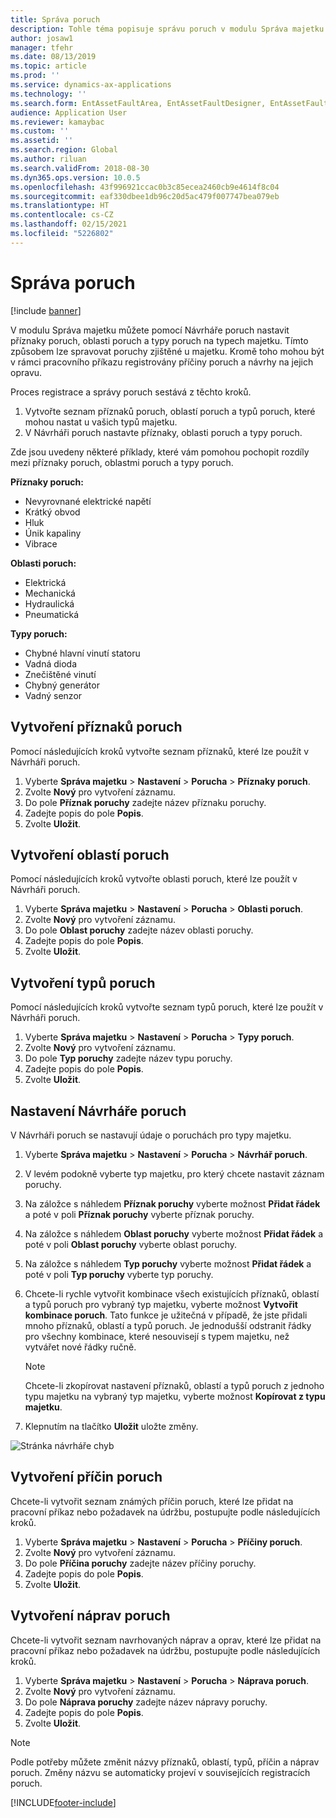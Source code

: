 ```yaml
---
title: Správa poruch
description: Tohle téma popisuje správu poruch v modulu Správa majetku.
author: josaw1
manager: tfehr
ms.date: 08/13/2019
ms.topic: article
ms.prod: ''
ms.service: dynamics-ax-applications
ms.technology: ''
ms.search.form: EntAssetFaultArea, EntAssetFaultDesigner, EntAssetFaultCopyFromObjectType, EntAssetFaultRemedy, EntAssetObjectFaultRelationRequestInfoPart, EntAssetObjectFaultRelationWorkOrderInfoPart, EntAssetFaultCreateCombinations, EntAssetObjectFaultSymptom, EntAssetObjectFaultSymptomListPage, EntAssetFaultType, EntAssetFaultSymptom, EntAssetFaultCause
audience: Application User
ms.reviewer: kamaybac
ms.custom: ''
ms.assetid: ''
ms.search.region: Global
ms.author: riluan
ms.search.validFrom: 2018-08-30
ms.dyn365.ops.version: 10.0.5
ms.openlocfilehash: 43f996921ccac0b3c85ecea2460cb9e4614f8c04
ms.sourcegitcommit: eaf330dbee1db96c20d5ac479f007747bea079eb
ms.translationtype: HT
ms.contentlocale: cs-CZ
ms.lasthandoff: 02/15/2021
ms.locfileid: "5226802"
---
```

# <a name="fault-management"></a>Správa poruch

[!include [banner](../../includes/banner.md)]

 

V modulu Správa majetku můžete pomocí Návrháře poruch nastavit příznaky poruch, oblasti poruch a typy poruch na typech majetku. Tímto způsobem lze spravovat poruchy zjištěné u majetku. Kromě toho mohou být v rámci pracovního příkazu registrovány příčiny poruch a návrhy na jejich opravu.

Proces registrace a správy poruch sestává z těchto kroků.

1. Vytvořte seznam příznaků poruch, oblastí poruch a typů poruch, které mohou nastat u vašich typů majetku.
2. V Návrháři poruch nastavte příznaky, oblasti poruch a typy poruch.

Zde jsou uvedeny některé příklady, které vám pomohou pochopit rozdíly mezi příznaky poruch, oblastmi poruch a typy poruch.

**Příznaky poruch:**

- Nevyrovnané elektrické napětí
- Krátký obvod
- Hluk
- Únik kapaliny
- Vibrace

**Oblasti poruch:**

- Elektrická
- Mechanická
- Hydraulická
- Pneumatická

**Typy poruch:**

- Chybné hlavní vinutí statoru
- Vadná dioda
- Znečištěné vinutí
- Chybný generátor
- Vadný senzor

## <a name="create-fault-symptoms"></a>Vytvoření příznaků poruch

Pomocí následujících kroků vytvořte seznam příznaků, které lze použít v Návrháři poruch.

1. Vyberte **Správa majetku** \> **Nastavení** \> **Porucha** \> **Příznaky poruch**.
2. Zvolte **Nový** pro vytvoření záznamu.
3. Do pole **Příznak poruchy** zadejte název příznaku poruchy.
4. Zadejte popis do pole **Popis**.
5. Zvolte **Uložit**.

## <a name="create-fault-areas"></a>Vytvoření oblastí poruch

Pomocí následujících kroků vytvořte oblasti poruch, které lze použít v Návrháři poruch.

1. Vyberte **Správa majetku** \> **Nastavení** \> **Porucha** \> **Oblasti poruch**.
2. Zvolte **Nový** pro vytvoření záznamu.
3. Do pole **Oblast poruchy** zadejte název oblasti poruchy.
4. Zadejte popis do pole **Popis**.
5. Zvolte **Uložit**.

## <a name="create-fault-types"></a>Vytvoření typů poruch

Pomocí následujících kroků vytvořte seznam typů poruch, které lze použít v Návrháři poruch.

1. Vyberte **Správa majetku** \> **Nastavení** \> **Porucha** \> **Typy poruch**.
2. Zvolte **Nový** pro vytvoření záznamu.
3. Do pole **Typ poruchy** zadejte název typu poruchy.
4. Zadejte popis do pole **Popis**.
5. Zvolte **Uložit**.

## <a name="set-up-the-fault-designer"></a>Nastavení Návrháře poruch

V Návrháři poruch se nastavují údaje o poruchách pro typy majetku.

1. Vyberte **Správa majetku** \> **Nastavení** \> **Porucha** \> **Návrhář poruch**.
2. V levém podokně vyberte typ majetku, pro který chcete nastavit záznam poruchy.
3. Na záložce s náhledem **Příznak poruchy** vyberte možnost **Přidat řádek** a poté v poli **Příznak poruchy** vyberte příznak poruchy.
4. Na záložce s náhledem **Oblast poruchy** vyberte možnost **Přidat řádek** a poté v poli **Oblast poruchy** vyberte oblast poruchy.
5. Na záložce s náhledem **Typ poruchy** vyberte možnost **Přidat řádek** a poté v poli **Typ poruchy** vyberte typ poruchy.
6. Chcete-li rychle vytvořit kombinace všech existujících příznaků, oblastí a typů poruch pro vybraný typ majetku, vyberte možnost **Vytvořit kombinace poruch**. Tato funkce je užitečná v případě, že jste přidali mnoho příznaků, oblastí a typů poruch. Je jednodušší odstranit řádky pro všechny kombinace, které nesouvisejí s typem majetku, než vytvářet nové řádky ručně.

    > [!NOTE]
    > Chcete-li zkopírovat nastavení příznaků, oblastí a typů poruch z jednoho typu majetku na vybraný typ majetku, vyberte možnost **Kopírovat z typu majetku**.

7. Klepnutím na tlačítko **Uložit** uložte změny.

![Stránka návrháře chyb](media/21-setup-for-work-orders.png)

## <a name="create-fault-causes"></a>Vytvoření příčin poruch

Chcete-li vytvořit seznam známých příčin poruch, které lze přidat na pracovní příkaz nebo požadavek na údržbu, postupujte podle následujících kroků.

1. Vyberte **Správa majetku** \> **Nastavení** \> **Porucha** \> **Příčiny poruch**.
2. Zvolte **Nový** pro vytvoření záznamu.
3. Do pole **Příčina poruchy** zadejte název příčiny poruchy.
4. Zadejte popis do pole **Popis**.
5. Zvolte **Uložit**.

## <a name="create-fault-remedies"></a>Vytvoření náprav poruch

Chcete-li vytvořit seznam navrhovaných náprav a oprav, které lze přidat na pracovní příkaz nebo požadavek na údržbu, postupujte podle následujících kroků.

1. Vyberte **Správa majetku** \> **Nastavení** \> **Porucha** \> **Náprava poruch**.
2. Zvolte **Nový** pro vytvoření záznamu.
3. Do pole **Náprava poruchy** zadejte název nápravy poruchy.
4. Zadejte popis do pole **Popis**.
5. Zvolte **Uložit**.

> [!NOTE]
> Podle potřeby můžete změnit názvy příznaků, oblastí, typů, příčin a náprav poruch. Změny názvu se automaticky projeví v souvisejících registracích poruch.


[!INCLUDE[footer-include](../../../includes/footer-banner.md)]